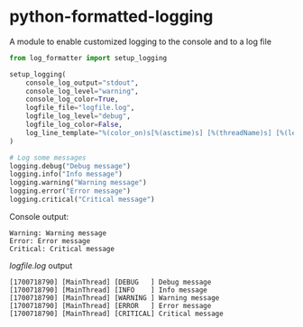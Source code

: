 # python-formatted-logging
A module to enable customized logging to the console and to a log file

```python
from log_formatter import setup_logging

setup_logging(
    console_log_output="stdout",
    console_log_level="warning",
    console_log_color=True,
    logfile_file="logfile.log",
    logfile_log_level="debug",
    logfile_log_color=False,
    log_line_template="%(color_on)s[%(asctime)s] [%(threadName)s] [%(levelname)-8s] %(message)s%(color_off)s"
)

# Log some messages
logging.debug("Debug message")
logging.info("Info message")
logging.warning("Warning message")
logging.error("Error message")
logging.critical("Critical message")
```
Console output:
```
Warning: Warning message
Error: Error message
Critical: Critical message
```
<i>logfile.log</i> output
```
[1700718790] [MainThread] [DEBUG   ] Debug message
[1700718790] [MainThread] [INFO    ] Info message
[1700718790] [MainThread] [WARNING ] Warning message
[1700718790] [MainThread] [ERROR   ] Error message
[1700718790] [MainThread] [CRITICAL] Critical message
```

